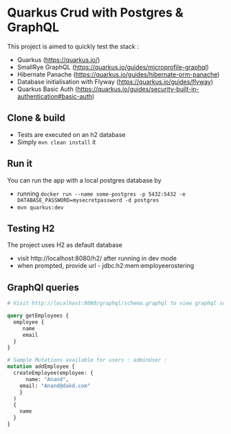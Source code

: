 # Quarkus Crud with Postgres & GraphQL

This project is aimed to quickly test the stack :
- Quarkus (https://quarkus.io/)
- SmallRye GraphQL (https://quarkus.io/guides/microprofile-graphql)
- Hibernate Panache (https://quarkus.io/guides/hibernate-orm-panache)
- Database initialisation with Flyway (https://quarkus.io/guides/flyway)
- Quarkus Basic Auth (https://quarkus.io/guides/security-built-in-authentication#basic-auth)

## Clone & build

- Tests are executed on an h2 database
- Simply `mvn clean install` it

## Run it

You can run the app with a local postgres database by
- running `docker run --name some-postgres -p 5432:5432 -e DATABASE_PASSWORD=mysecretpassword -d postgres`
- `mvn quarkus:dev`

## Testing H2

The project uses H2 as default database
- visit http://localhost:8080/h2/ after running in dev mode
- when prompted, provide url - jdbc:h2:mem:employeerostering
## GraphQl queries

```graphql
# Visit http://localhost:8080/graphql/schema.graphql to view graphql schema

query getEmployees {
  employee {
     name
     email
  }
}

# Sample Mutations available for users : adminUser : 
mutation addEmployee {
  createEmployee(employee: {
      name: "Anand",
    email: "Anand@dakd.com"
  	}
  )
  {
    name
  }
}
```